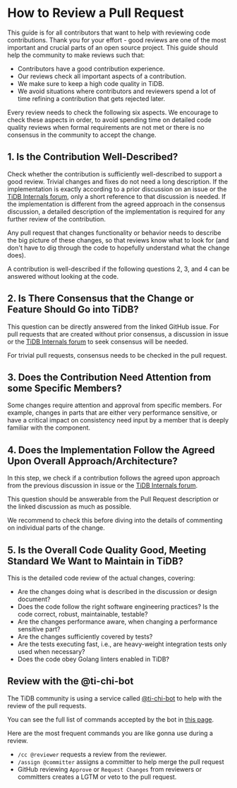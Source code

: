 # How to Review a Pull Request

This guide is for all contributors that want to help with reviewing code contributions. Thank you for your effort - good reviews are one of the most important and crucial parts of an open source project. This guide should help the community to make reviews such that:

* Contributors have a good contribution experience.
* Our reviews check all important aspects of a contribution.
* We make sure to keep a high code quality in TiDB.
* We avoid situations where contributors and reviewers spend a lot of time refining a contribution that gets rejected later.

Every review needs to check the following six aspects. We encourage to check these aspects in order, to avoid spending time on detailed code quality reviews when formal requirements are not met or there is no consensus in the community to accept the change.

## 1. Is the Contribution Well-Described?

Check whether the contribution is sufficiently well-described to support a good review. Trivial changes and fixes do not need a long description. If the implementation is exactly according to a prior discussion on an issue or the [TiDB Internals forum](https://internals.tidb.io/), only a short reference to that discussion is needed. If the implementation is different from the agreed approach in the consensus discussion, a detailed description of the implementation is required for any further review of the contribution.

Any pull request that changes functionality or behavior needs to describe the big picture of these changes, so that reviews know what to look for \(and don't have to dig through the code to hopefully understand what the change does\).

A contribution is well-described if the following questions 2, 3, and 4 can be answered without looking at the code.

## 2. Is There Consensus that the Change or Feature Should Go into TiDB?

This question can be directly answered from the linked GitHub issue. For pull requests that are created without prior consensus, a discussion in issue or the [TiDB Internals forum](https://internals.tidb.io/) to seek consensus will be needed.

For trivial pull requests, consensus needs to be checked in the pull request.

## 3. Does the Contribution Need Attention from some Specific Members?

Some changes require attention and approval from specific members. For example, changes in parts that are either very performance sensitive, or have a critical impact on consistency need input by a member that is deeply familiar with the component.

## 4. Does the Implementation Follow the Agreed Upon Overall Approach/Architecture?

In this step, we check if a contribution follows the agreed upon approach from the previous discussion in issue or the [TiDB Internals forum](https://internals.tidb.io/).

This question should be answerable from the Pull Request description or the linked discussion as much as possible.

We recommend to check this before diving into the details of commenting on individual parts of the change.

## 5. Is the Overall Code Quality Good, Meeting Standard We Want to Maintain in TiDB?

This is the detailed code review of the actual changes, covering:

* Are the changes doing what is described in the discussion or design document?
* Does the code follow the right software engineering practices? Is the code correct, robust, maintainable, testable?
* Are the changes performance aware, when changing a performance sensitive part?
* Are the changes sufficiently covered by tests?
* Are the tests executing fast, i.e., are heavy-weight integration tests only used when necessary?
* Does the code obey Golang linters enabled in TiDB?

## Review with the @ti-chi-bot

The TiDB community is using a service called [@ti-chi-bot](https://book.prow.tidb.io/#/en/) to help with the review of the pull requests.

You can see the full list of commands accepted by the bot in [this page](https://prow.tidb.io/command-help?repo=pingcap%2Ftidb).

Here are the most frequent commands you are like gonna use during a review.

* `/cc @reviewer` requests a review from the reviewer.
* `/assign @committer` assigns a committer to help merge the pull request
* GitHub reviewing `Approve` or `Request Changes` from reviewers or committers creates a LGTM or veto to the pull request.
